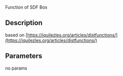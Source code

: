 Function of SDF Box


## Description


based on [https://iquilezles.org/articles/distfunctions/](https://iquilezles.org/articles/distfunctions/)

## Parameters
no params